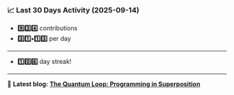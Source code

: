 <!--START_STATS-->
### 📈 Last 30 Days Activity (2025-09-14)  
- **9️⃣3️⃣4️⃣** contributions  
- **3️⃣1️⃣•1️⃣3️⃣** per day
---
- **1️⃣0️⃣6️⃣** day streak!
---
📝 **Latest blog:** [**The Quantum Loop: Programming in Superposition**](https://andriak.com/blog/quantum-loop)
<!--END_STATS-->
